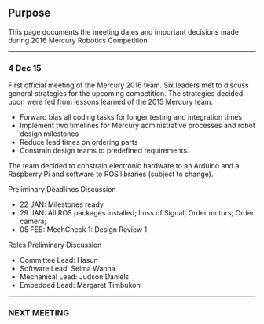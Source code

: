 ## Purpose

This page documents the meeting dates and important decisions made during 2016 Mercury Robotics Competition.

___
### 4 Dec 15

First official meeting of the Mercury 2016 team. Six leaders met to discuss general strategies for the upcoming competition.
The strategies decided upon were fed from lessons learned of the 2015 Mercury team.

* Forward bias all coding tasks for longer testing and integration times
* Implement two timelines for Mercury administrative processes and robot design milestones
* Reduce lead times on ordering parts
* Constrain design teams to predefined requirements. 

The team decided to constrain electronic hardware to an Arduino and a Raspberry Pi and software to ROS libraries (subject to change). 

Preliminary Deadlines Discussion
+ 22 JAN: Milestones ready
+ 29 JAN: All ROS packages installed; Loss of Signal; Order motors; Order camera;
+ 05 FEB: MechCheck 1: Design Review 1   
 
Roles Preliminary Discussion
* Committee Lead: Hasun 
* Software Lead: Selma Wanna
* Mechanical Lead: Judson Daniels
* Embedded Lead: Margaret Timbukon

___

### NEXT MEETING
